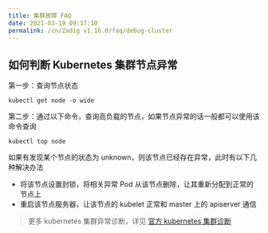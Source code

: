 ```yaml
---
title: 集群故障 FAQ
date: 2021-03-19 09:37:10
permalink: /cn/Zadig v1.16.0/faq/debug-cluster
---
```


## 如何判断 Kubernetes 集群节点异常

第一步：查询节点状态

```
kubectl get node -o wide
```

第二步：通过以下命令，查询高负载的节点，如果节点异常的话一般都可以使用该命令查询
```
kubectl top node
```

如果有发现某个节点的状态为 unknown，则该节点已经存在异常，此时有以下几种解决办法
- 将该节点设置封锁，将相关异常 Pod 从该节点删除，让其重新分配到正常的节点上
- 重启该节点服务器，让该节点的 kubelet 正常和 master 上的 apiserver 通信

> 更多 kubernetes 集群异常诊断，详见 [官方 kubernetes 集群诊断](https://kubernetes.io/docs/tasks/debug-application-cluster/debug-cluster/)